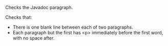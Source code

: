 Checks the Javadoc paragraph.

Checks that:

-   There is one blank line between each of two paragraphs.
-   Each paragraph but the first has \<p\> immediately before the first
    word, with no space after.
